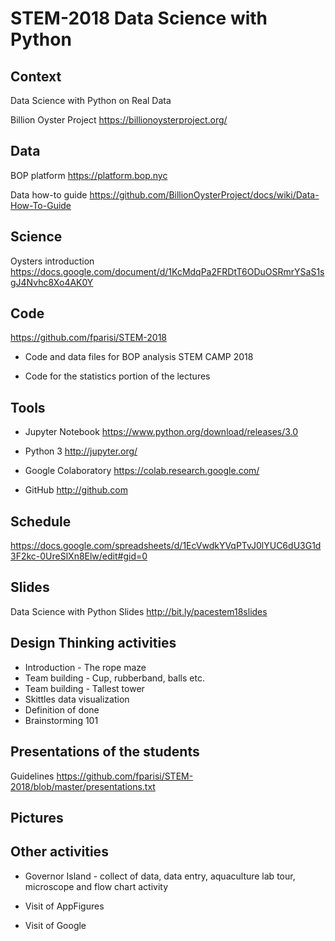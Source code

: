 # STEM-2018 Data Science with Python

## Context

Data Science with Python on Real Data

Billion Oyster Project https://billionoysterproject.org/

## Data

BOP platform https://platform.bop.nyc

Data how-to guide https://github.com/BillionOysterProject/docs/wiki/Data-How-To-Guide

## Science

Oysters introduction https://docs.google.com/document/d/1KcMdqPa2FRDtT6ODuOSRmrYSaS1sgJ4Nvhc8Xo4AK0Y

## Code

https://github.com/fparisi/STEM-2018

* Code and data files for BOP analysis STEM CAMP 2018

* Code for the statistics portion of the lectures

## Tools

* Jupyter Notebook https://www.python.org/download/releases/3.0

* Python 3 http://jupyter.org/

* Google Colaboratory https://colab.research.google.com/

* GitHub http://github.com

## Schedule

https://docs.google.com/spreadsheets/d/1EcVwdkYVqPTvJ0lYUC6dU3G1d3F2kc-0UreSlXn8Elw/edit#gid=0

## Slides

Data Science with Python Slides http://bit.ly/pacestem18slides

## Design Thinking activities

* Introduction - The rope maze
* Team building - Cup, rubberband, balls etc.
* Team building - Tallest tower
* Skittles data visualization
* Definition of done
* Brainstorming 101

## Presentations of the students

Guidelines https://github.com/fparisi/STEM-2018/blob/master/presentations.txt

## Pictures

## Other activities

* Governor Island - collect of data, data entry, aquaculture lab tour, microscope and flow chart activity

* Visit of AppFigures

* Visit of Google

